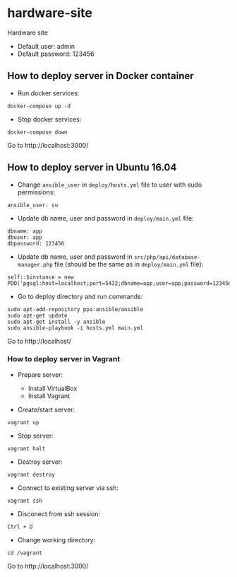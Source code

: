 # hardware-site

Hardware site

* Default user: admin
* Default password: 123456

## How to deploy server in Docker container

* Run docker services:
```
docker-compose up -d
```

* Stop docker services:
```
docker-compose down
```

Go to http://localhost:3000/

## How to deploy server in Ubuntu 16.04

* Change `ansible_user` in `deploy/hosts.yml` file to user with sudo permissions:
```
ansible_user: su
```

* Update db name, user and password in `deploy/main.yml` file:
```
dbname: app
dbuser: app
dbpassword: 123456
```

* Update db name, user and password in `src/php/api/database-manager.php` file (should be the same as in `deploy/main.yml` file):
```
self::$instance = new PDO('pgsql:host=localhost;port=5432;dbname=app;user=app;password=123456');
```


* Go to deploy directory and run commands:
```
sudo apt-add-repository ppa:ansible/ansible
sudo apt-get update
sudo apt-get install -y ansible
sudo ansible-playbook -i hosts.yml main.yml
```

Go to http://localhost/

### How to deploy server in Vagrant

* Prepare server:
    * Install VirtualBox
    * Install Vagrant

* Create/start server:
```
vagrant up
```

* Stop server:
```
vagrant halt
```

* Destroy server:
```
vagrant destroy
```

* Connect to existing server via ssh:
```
vagrant ssh
```

* Disconect from ssh session:
```
Ctrl + D
```

* Change working directory:
```
cd /vagrant
```

Go to http://localhost:3000/

